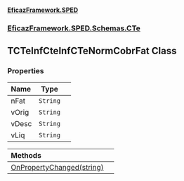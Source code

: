 #### [EficazFramework.SPED](EficazFrameworkSPED.md 'EficazFramework SPED')
### [EficazFramework.SPED.Schemas.CTe](EficazFramework.SPED.Schemas.CTe.md 'EficazFramework.SPED.Schemas.CTe')

## TCTeInfCteInfCTeNormCobrFat Class
### Properties

| Name | Type | |
| :--- | :---: | :--- |
| nFat | `String` |  |
| vOrig | `String` |  |
| vDesc | `String` |  |
| vLiq | `String` |  |

| Methods | |
| :--- | :--- |
| [OnPropertyChanged(string)](EficazFramework.SPED.Schemas.CTe/TCTeInfCteInfCTeNormCobrFat/OnPropertyChanged(string).md 'EficazFramework.SPED.Schemas.CTe.TCTeInfCteInfCTeNormCobrFat.OnPropertyChanged(string)') | |
